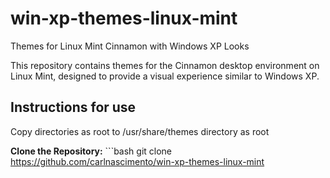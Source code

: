 # win-xp-themes-linux-mint

Themes for Linux Mint Cinnamon with Windows XP Looks

This repository contains themes for the Cinnamon desktop environment on Linux Mint, designed to provide a visual experience similar to Windows XP.

## Instructions for use

Copy directories as root to /usr/share/themes directory as root

**Clone the Repository:**
    ```bash
    git clone https://github.com/carlnascimento/win-xp-themes-linux-mint

